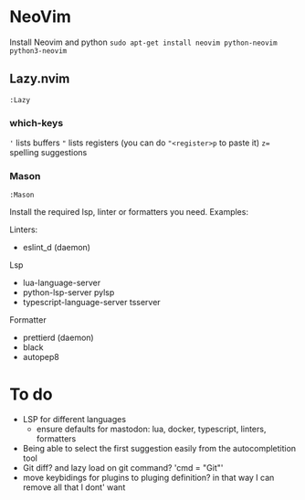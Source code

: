 # NeoVim
Install Neovim and python
`sudo apt-get install neovim python-neovim python3-neovim`

## Lazy.nvim

`:Lazy`

### which-keys

`'` lists buffers
`"` lists registers (you can do `"<register>p` to paste it)
`z=` spelling suggestions

### Mason

`:Mason`

Install the required lsp, linter or formatters you need. Examples:

Linters:
- eslint_d (daemon)

Lsp
- lua-language-server
- python-lsp-server pylsp
- typescript-language-server tsserver

Formatter
- prettierd (daemon)
- black
- autopep8

# To do

- LSP for different languages
  - ensure defaults for mastodon: lua, docker, typescript, linters, formatters
- Being able to select the first suggestion easily from the autocompletition tool
- Git diff? and lazy load on git command? 'cmd = "Git"'
- move keybidings for plugins to pluging definition? in that way I can remove all that I dont' want
